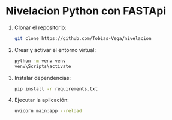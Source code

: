 # Nivelacion Python con FASTApi

1. Clonar el repositorio:

   ```sh
   git clone https://github.com/Tobias-Vega/nivelacion
   ```

2. Crear y activar el entorno virtual:

   ```sh
   python -m venv venv
   venv\Scripts\activate
   ```

3. Instalar dependencias:

   ```sh
   pip install -r requirements.txt
   ```

4. Ejecutar la aplicación:

   ```sh
   uvicorn main:app --reload
   ```

